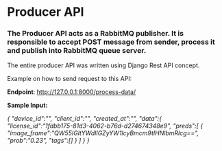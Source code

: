 # Producer API

### The Producer API acts as a RabbitMQ publisher. It is responsible to accept POST message from sender, process it and publish into  RabbitMQ queue server.

The entire producer API was written using Django Rest API concept.

Example on how to send request to this API:

**Endpoint**: http://127.0.0.1:8000/process-data/

**Sample Input:**

_{
   "device_id":"",
   "client_id":"",
   "created_at":"",
   "data":{
      "license_id":"1fdbb175-81d3-4062-b76d-d274674348e9",
      "preds":[
         {
            "image_frame":"QW55IGltYWdlIGZyYW1lcyBmcm9tIHNlbmRlcg==",
            "prob":"0.23",
            "tags":[]
         }
      ]
   }
}_